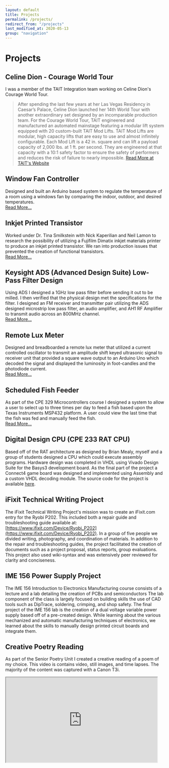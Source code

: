 ```yaml
---
layout: default
title: Projects
permalink: /projects/
redirect_from: "/projects"
last_modified_at: 2020-05-13
group: "navigation"
---
```


# Projects

## Celine Dion - Courage World Tour

I was a member of the TAIT Integration team working on Celine Dion's Courage World Tour.

> After spending the last few years at her Las Vegas Residency in Caesar’s Palace, Celine Dion launched her 14th World Tour with another extraordinary set designed by an incomparable production team. For the Courage World Tour, TAIT engineered and manufactured an automated mainstage featuring a modular lift system equipped with 20 custom-built TAIT Mod Lifts.
> TAIT Mod Lifts are modular, high capacity lifts that are easy to use and almost infinitely configurable. Each Mod Lift is a 42 in. square and can lift a payload capacity of 2,000 lbs. at 1 ft. per second. They are engineered at that capacity with a 10:1 safety factor to ensure the safety of performers and reduces the risk of failure to nearly impossible.
[Read More at TAIT's Website](https://www.taittowers.com/portfolio/celine-dions-modular-lift-system/)

## Window Fan Controller

Designed and built an Arduino based system to regulate the temperature of a room using a windows fan by comparing the indoor, outdoor, and desired temperatures.  
[Read More...](https://github.com/joeeckstein/Thermostat)  

## Inkjet Printed Transistor

Worked under Dr. Tina Smilkstein with Nick Kaperilian and Neil Lamon to research the possibility of utilizing a Fujifilm Dimatix inkjet materials printer to produce an inkjet printed transistor. We ran into production issues that prevented the creation of functional transistors.  
[Read More...](/projects/senior_project)

## Keysight ADS (Advanced Design Suite) Low-Pass Filter Design

Using ADS I designed a 1GHz low pass filter before sending it out to be milled. I then verified that the physical design met the specifications for the filter. I designed an FM receiver and transmitter pair utilizing the ADS designed microstrip low pass filter, an audio amplifier, and AH1 RF Amplifier to transmit audio across an 800MHz channel.  
[Read More...](./assets/doc/projects/ADS_LPF.pdf)

## Remote Lux Meter

Designed and breadboarded a remote lux meter that utilized a current controlled oscillator to transmit an amplitude shift keyed ultrasonic signal to receiver unit that provided a square wave output to an Arduino Uno which decoded the signal and displayed the luminosity in foot-candles and the photodiode current.  
[Read More...](./assets/doc/projects/Remote_Lux_Meter.pdf)

## Scheduled Fish Feeder

As part of the CPE 329 Microcontrollers course I designed a system to allow a user to select up to three times per day to feed a fish based upon the Texas Instruments MSP432 platform. A user could view the last time that the fish was fed and manually feed the fish.  
[Read More...](./assets/doc/projects/Fish_Feeder.pdf)

## Digital Design CPU (CPE 233 RAT CPU)

Based off of the RAT architecture as designed by Brian Mealy, myself and a group of students designed a CPU which could execute assembly programs. Hardware design was completed in VHDL using Vivado Design Suite for the Basys3 development board. As the final part of the project a Connect4 game board was designed and implemented using Assembly and a custom VHDL decoding module. The source code for the project is available [here](https://github.com/joeeckstein/RAT-Connect4).

## iFixit Technical Writing Project

The iFixit Technical Writing Project's mission was to create an iFixit.com entry for the Ryobi P202\. This included both a repair guide and troubleshooting guide available at: [https://www.ifixit.com/Device/Ryobi_P202](https://www.ifixit.com/Device/Ryobi_P202). In a group of five people we divided writing, photography, and coordination of materials. In addition to the repair and troubleshooting guides, the project facilitated the creation of documents such as a project proposal, status reports, group evaluations. This project also used wiki-syntax and was extensively peer reviewed for clarity and conciseness.

## IME 156 Power Supply Project

The IME 156 Introduction to Electronics Manufacturing course consists of a lecture and a lab detailing the creation of PCBs and semiconductors The lab component of the class is largely focused on building skills the use of CAD tools such as DipTrace, soldering, crimping, and shop safety. The final project of the IME 156 lab is the creation of a dual voltage variable power supply based off of a pre-created design. While learning about the various mechanized and automatic manufacturing techniques of electronics, we learned about the skills to manually design printed circuit boards and integrate them.

## Creative Poetry Reading

As part of the Senior Poetry Unit I created a creative reading of a poem of my choice. This video is contains video, still images, and time lapses. The majority of the content was captured with a Canon T3i.

<iframe src="https://www.youtube.com/embed/B-JRbodfefw?rel=0" allowfullscreen="" width="480" height="270"></iframe>